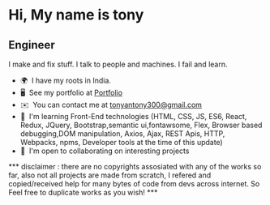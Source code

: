 Hi, My name is tony
============================

Engineer
--------
I make and fix stuff. I talk to people and machines. I fail and learn.


*   🌍  I have my roots in India.
*   🖥️  See my portfolio at [Portfolio](http://tonyantony300.github.io/portfolio/)
*   ✉️  You can contact me at [tonyantony300@gmail.com](mailto:tonyantony300@gmail.com)
*   🧠  I'm learning Front-End technologies (HTML, CSS, JS, ES6, React, Redux, JQuery, Bootstrap,semantic ui,fontawsome, Flex, Browser based debugging,DOM   manipulation, Axios, Ajax, REST Apis, HTTP,  Webpacks, npms, Developer tools at the time of this update)
*   🤝  I'm open to collaborating on interesting projects






*** disclaimer : there are no copyrights assosiated with any of the works so far, also not all projects are made from scratch, I refered and copied/received help for many bytes of code from devs across internet. So Feel free to duplicate works as you wish! ***



